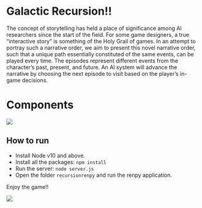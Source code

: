 # Galactic Recursion!!

The concept of storytelling has held a place of significance among AI researchers since the start of the field. For some game designers, a true “interactive story” is something of the Holy Grail of games. In an attempt to portray such a narrative order, we aim to present this novel narrative order, such that a unique path essentially constituted of the same events, can be played every time. The episodes represent different events from the character’s past, present, and future. An AI system will advance the narrative by choosing the next episode to visit based on the player’s in-game decisions.

# Components

**![](https://lh3.googleusercontent.com/aVNLXa2EeT2aGKobtVswuth-DBB3c9837xh51hQA-3d8PG3Yb3afIRIVc29pyxWk5_ntde5alJEVMkSzQC2YV20G0c6Me__Zn_oC7Wf6GpTGLjiO9EV-FwFyZrFbaoJ-eWvxPIIBWq_l)**
## How to run

- Install Node v10 and above.
- Install all the packages: `npm install`
- Run the server: `node server.js`
- Open the folder `recursionrenpy` and run the renpy application.

Enjoy the game!!

**![](https://lh3.googleusercontent.com/niNQPCwAqrQX4rtx6IljiKFxmAFstPJ-hoiKi-vViUjCLx831lvcqIvFwRJlN0vXlixFH9EbS2K61ug7E8iNbVftO-DT5KYoEx6MjgJFcJrMdFfyPYzkgp4-_mKFX9JEHHn7N0eMK1ErwpbG0O_05uFCy0TL_-6q-OsgZbSA1yQhM2KH6ae7ohv8tcSAQs6U=nw)**

